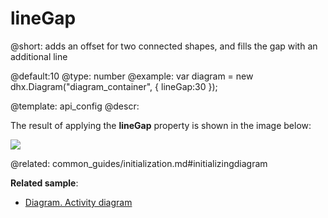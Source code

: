 lineGap
============

@short:
	adds an offset for two connected shapes, and fills the gap with an additional line
   

@default:10
@type: number
@example:
var diagram = new dhx.Diagram("diagram_container", { 
  	lineGap:30
});

@template:	api_config
@descr:

The result of applying the **lineGap** property is shown in the image below:

<img src="linegap_config.png">

@related:
common_guides/initialization.md#initializingdiagram

**Related sample**:
- [Diagram. Activity diagram](https://snippet.dhtmlx.com/a9t2z2dt)
